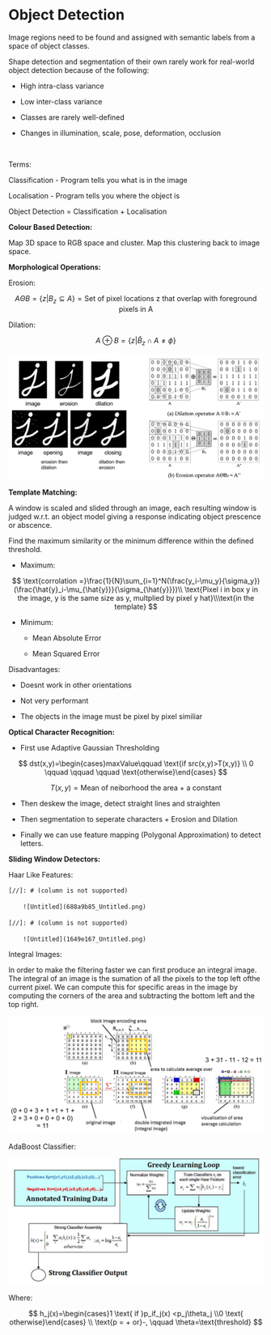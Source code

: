 # Object Detection
Image regions need to be found and assigned with semantic labels from a space of object classes.

Shape detection and segmentation of their own rarely work for real-world object detection because of the following:

- High intra-class variance

- Low inter-class variance

- Classes are rarely well-defined

- Changes in illumination, scale, pose, deformation, occlusion

<br/>

Terms:

Classification - Program tells you what is in the image

Localisation - Program tells you where the object is

Object Detection = Classification + Localisation 

**Colour Based Detection:**

Map 3D space to RGB space and cluster. Map this clustering back to image space.

**Morphological Operations:**

Erosion:

$$ A\Theta B=\{z|B_z\subseteq A\} =\text{Set of pixel locations z that overlap with foreground pixels in A} $$

Dilation:

$$ A\oplus B=\{z|\hat{B}_z\cap A \neq \phi\} $$

![Untitled](224fa577_Untitled.png)

**Template Matching:**

A window is scaled and slided through an image, each resulting window is judged w.r.t. an object model giving a response indicating object prescence or abscence.

Find the maximum similarity or the minimum difference within the defined threshold. 

- Maximum:

 

$$ \text{corrolation =}\frac{1}{N}\sum_{i=1}^N(\frac{y_i-\mu_y}{\sigma_y})(\frac{\hat{y}_i-\mu_{\hat{y}}}{\sigma_{\hat{y}}})\\ \text{Pixel i in box y in the image, y is the same size as y, multplied by pixel y hat}\\\text{in the template} $$

- Minimum:

	- Mean Absolute Error

	- Mean Squared Error

Disadvantages:

- Doesnt work in other orientations

- Not very performant

- The objects in the image must be pixel by pixel similiar

**Optical Character Recognition:**

- First use Adaptive Gaussian Thresholding

$$ dst(x,y)=\begin{cases}maxValue\qquad \text{if src(x,y)>T(x,y)} \\ 0 \qquad \qquad \qquad \text{otherwise}\end{cases} $$

$$ T(x,y)=\text{Mean of neiborhood the area + a constant} $$

- Then deskew the image, detect straight lines and straighten

- Then segmentation to seperate characters + Erosion and Dilation

- Finally we can use feature mapping (Polygonal Approximation) to detect letters.

**Sliding Window Detectors:**

Haar Like Features:

[//]: # (column_list is not supported)

	[//]: # (column is not supported)

		![Untitled](688a9b85_Untitled.png)

	[//]: # (column is not supported)

		![Untitled](1649e167_Untitled.png)

Integral Images:

In order to make the filtering faster we can first produce an integral image. The integral of an image is the sumation of all the pixels to the top left ofthe current pixel. We can compute this for specific areas in the image by computing the corners of the area and subtracting the bottom left and the top right.

![Untitled](4355fef5_Untitled.png)

AdaBoost Classifier:

![Untitled](fa96fcd5_Untitled.png)

Where:

$$ h_j(x)=\begin{cases}1 \text{ if }p_if_j(x) <p_j\theta_j \\0 \text{ otherwise}\end{cases} \\ \text{p = + or}-, \qquad \theta=\text{threshold} $$

<br/>

